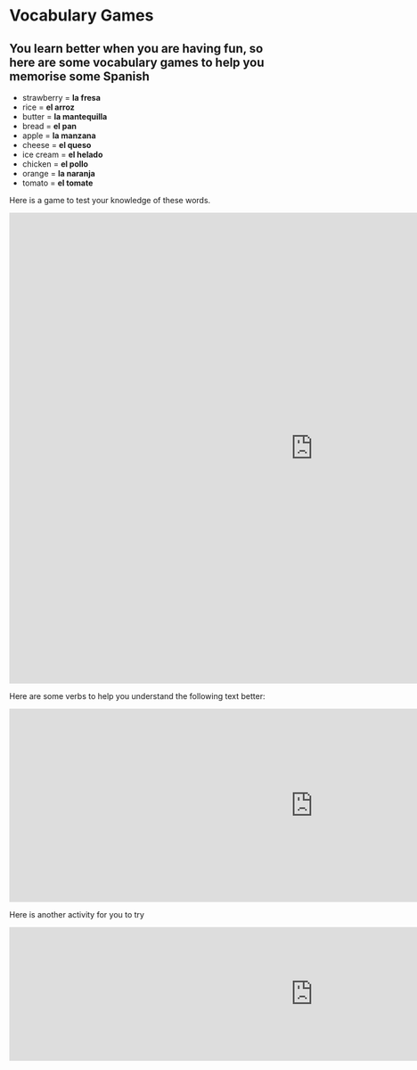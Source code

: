 <h1>Vocabulary Games</h1>

<h2>You learn better when you are having fun, so here are some vocabulary games to help you memorise some Spanish</h2>

<ul>
    <li>strawberry = <strong>la fresa</strong></li>
    <li>rice = <strong>el arroz</strong></li>
    <li>butter = <strong>la mantequilla</strong></li>
    <li>bread = <strong>el pan</strong></li>
    <li>apple = <strong>la manzana</strong></li>      
    <li>cheese = <strong>el queso</strong></li>
    <li>ice cream = <strong>el helado</strong></li>
    <li>chicken = <strong>el pollo</strong></li>
    <li>orange = <strong>la naranja</strong></li>
    <li>tomato = <strong>el tomate</strong></li>
</ul>



<p>Here is a game to test your knowledge of these words.</p>

<iframe src="https://h5p.org/h5p/embed/1063367" width="1090" height="845" frameborder="0" allowfullscreen="allowfullscreen" allow="geolocation *; microphone *; camera *; midi *; encrypted-media *"></iframe><script src="https://h5p.org/sites/all/modules/h5p/library/js/h5p-resizer.js" charset="UTF-8"></script>


<p>Here are some verbs to help you understand the following text better:</p>


<iframe src="https://h5p.org/h5p/embed/1063306" width="1090" height="347" frameborder="0" allowfullscreen="allowfullscreen" allow="geolocation *; microphone *; camera *; midi *; encrypted-media *"></iframe><script src="https://h5p.org/sites/all/modules/h5p/library/js/h5p-resizer.js" charset="UTF-8"></script>



<p>Here is another activity for you to try</p>

<iframe src="https://h5p.org/h5p/embed/1063417" width="1090" height="240" frameborder="0" allowfullscreen="allowfullscreen" allow="geolocation *; microphone *; camera *; midi *; encrypted-media *"></iframe><script src="https://h5p.org/sites/all/modules/h5p/library/js/h5p-resizer.js" charset="UTF-8"></script>
